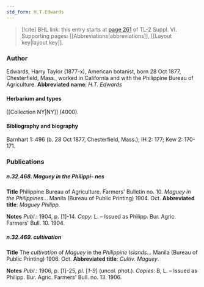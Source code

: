 ```yaml
---
std_form: H.T.Edwards
---
```


> [!cite] BHL link: this entry starts at [page 261](https://www.biodiversitylibrary.org/page/33260249) of TL-2 Suppl. VI.
> Supporting pages: [[Abbreviations|abbreviations]], [[Layout key|layout key]].

### Author

Edwards, Harry Taylor (1877-x), American botanist, born 28 Oct 1877, Chesterfield, Mass., worked in California and with the Philippine Bureau of Agriculture. 
**Abbreviated name**: *H.T. Edwards*

#### Herbarium and types

[[Collection NY|NY]] (4000).

#### Bibliography and biography

Barnhart 1: 496 (b. 28 Oct 1877, Chesterfield, Mass.); IH 2: 177; Kew 2: 170-171.

### Publications

##### n.32.468. Maguey in the Philippi- nes

**Title**
Philippine Bureau of Agriculture. Farmers' Bulletin no. 10. *Maguey in the Philippines*... Manila (Bureau of Public Printing) 1904. Oct.
**Abbreviated title**: *Maguey Philipp.*

**Notes**
*Publ*.: 1904, p. \[1\]-14. *Copy*: L. – Issued as Philipp. Bur. Agric. Farmers' Bull. 10. 1904.

##### n.32.469. cultivation

**Title**
The *cultivation* of *Maguey* in the *Philippine Islands*... Manila (Bureau of Public Printing) 1906. Oct.
**Abbreviated title**: *Cultiv. Maguey*.

**Notes**
*Publ*.: 1906, p. \[1\]-25, *pl*. \[*1-9*\] (uncol. phot.). *Copies*: B, L. – Issued as Philipp. Bur. Agric. Farmers' Bull. no. 13. 1906.

